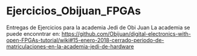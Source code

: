 # Ejercicios_Obijuan_FPGAs
Entregas de Ejercicios para la academia Jedi de Obi Juan
La academia se puede enconntrar en: https://github.com/Obijuan/digital-electronics-with-open-FPGAs-tutorial/wiki#15-enero-2018-cerrado-periodo-de-matriculaciones-en-la-academia-jedi-de-hardware
